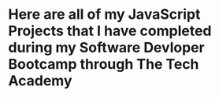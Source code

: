 # Here are all of my JavaScript Projects that I have completed during my Software Devloper Bootcamp through The Tech Academy
